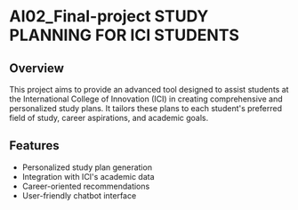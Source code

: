 # AI02_Final-project STUDY PLANNING FOR ICI STUDENTS
## Overview
This project aims to provide an advanced tool designed to assist students at the International College of Innovation (ICI) in creating comprehensive and personalized study plans. It tailors these plans to each student's preferred field of study, career aspirations, and academic goals.
## Features
- Personalized study plan generation
- Integration with ICI's academic data
- Career-oriented recommendations
- User-friendly chatbot interface
